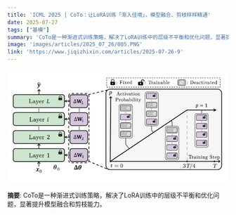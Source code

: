 ```yaml
---
title: 'ICML 2025 | CoTo：让LoRA训练「渐入佳境」，模型融合、剪枝样样精通'
date: 2025-07-27
tags: ["基模"]
summary: 'CoTo是一种渐进式训练策略，解决了LoRA训练中的层级不平衡和优化问题，显著提升模型融合和剪枝能力。'
image: 'images/articles/2025_07_26/005.PNG'
link: 'https://www.jiqizhixin.com/articles/2025-07-26-9'
---
```

![ICML 2025 | CoTo：让LoRA训练「渐入佳境」，模型融合、剪枝样样精通](images/articles/2025_07_26/005.PNG)

**摘要**: CoTo是一种渐进式训练策略，解决了LoRA训练中的层级不平衡和优化问题，显著提升模型融合和剪枝能力。
